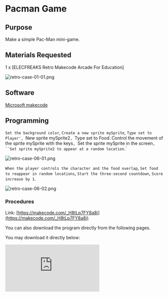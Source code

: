 ﻿# Pacman Game

## Purpose

Make a simple Pac-Man mini-game.

## Materials Requested

1 x  [ELECFREAKS Retro Makecode Arcade For Education]

![retro-case-01-01.png](https://wiki-media-ef.oss-cn-hongkong.aliyuncs.com/i18n/en/docusaurus-plugin-content-docs/current/retroarcade/images/retro-case-01-01.png)

## Software

[Microsoft makecode](https://arcade.makecode.com/)

## Programming

`Set the background color`, `Create a new sprite mySprite`, `Type set to Player', `New sprite mySprite2`, `Type set to Food`.`Control the movement of the sprite mySprite with the keys`, `Set the sprite mySprite in the screen`, ``Set sprite mySprite2 to appear at a random location`.`

![retro-case-06-01.png](https://wiki-media-ef.oss-cn-hongkong.aliyuncs.com/i18n/en/docusaurus-plugin-content-docs/current/retroarcade/images/retro-case-06-01.png)

`When the player controls the character and the food overlap`, `Set food to reappear in random locations`, `Start the three-second countdown`, `Score increase by 1`.

![retro-case-06-02.png](https://wiki-media-ef.oss-cn-hongkong.aliyuncs.com/i18n/en/docusaurus-plugin-content-docs/current/retroarcade/images/retro-case-06-02.png)

### Procedures

Link: [https://makecode.com/_H8tLp7FY8a8i](https://makecode.com/_H8tLp7FY8a8i)

You can also download the program directly from the following pages.

You may download it directly below:

<div
    style={{
        position: 'relative',
        paddingBottom: '60%',
        overflow: 'hidden',
    }}
>
    <iframe
        src="https://makecode.com/_H8tLp7FY8a8i"
        frameborder="0"
        sandbox="allow-popups allow-forms allow-scripts allow-same-origin"
        style={{
            position: 'absolute',
            width: '100%',
            height: '100%',
        }}
    />
</div>



## Program Download

Please see the documentation for the program download: [Program Download Method](http://wiki.elecfreaks.com/en/retroarcade/program-download-method)


## Conclusion

You can control Pac-Man to move in the screen through the button, when Pac-Man eats beans, then +1 point; when Pac-Man eats the first bean, then start the three-second countdown, the time is over, the game is over, you can eat beans to reset the countdown time.
